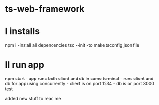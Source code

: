 # ts-web-framework

# I installs

npm i -install all dependencies
tsc --init -to make tsconfig.json file

# II run app

npm start - app runs both client and db in same terminal - runs client and db for app using concurrently - client is on port 1234 - db is on port 3000
test

added new stuff to read me
